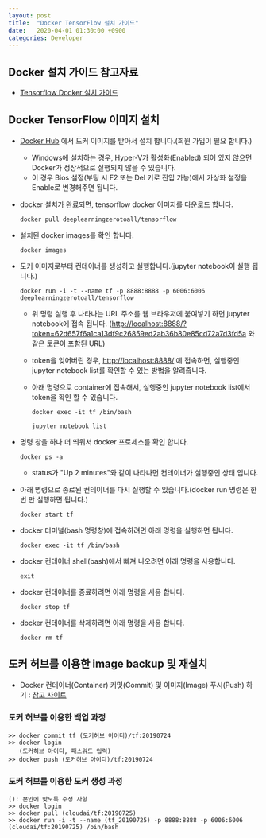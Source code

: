 ```yaml
---
layout: post
title:  "Docker TensorFlow 설치 가이드"
date:   2020-04-01 01:30:00 +0900
categories: Developer
---
```


## Docker 설치 가이드 참고자료

- [Tensorflow Docker 설치 가이드](https://github.com/deeplearningzerotoall/TensorFlow/blob/master/docker_user_guide.md)

## Docker TensorFlow 이미지 설치

- [Docker Hub](http://hub.docker.com) 에서 도커 이미지를 받아서 설치 합니다.(회원 가입이 필요 합니다.)

  - Windows에 설치하는 경우, Hyper-V가 활성화(Enabled) 되어 있지 않으면 Docker가 정상적으로 실행되지 않을 수 있습니다.
  - 이 경우 Bios 설정(부팅 시 F2 또는 Del 키로 진입 가능)에서 가상화 설정을 Enable로 변경해주면 됩니다.

- docker 설치가 완료되면, tensorflow docker 이미지를 다운로드 합니다.

    `docker pull deeplearningzerotoall/tensorflow`

- 설치된 docker images를 확인 합니다.

    `docker images`

- 도커 이미지로부터 컨테이너를 생성하고 실행합니다.(jupyter notebook이 실행 됩니다.)

    `docker run -i -t --name tf -p 8888:8888 -p 6006:6006 deeplearningzerotoall/tensorflow`

  - 위 명령 실행 후 나타나는 URL 주소를 웹 브라우저에 붙여넣기 하면 jupyter notebook에 접속 됩니다.
      (<http://localhost:8888/?token=62d657f6a1ca13df9c26859ed2ab36b80e85cd72a7d3fd5a> 와 같은 토큰이 포함된 URL)
  - token을 잊어버린 경우, <http://localhost:8888/> 에 접속하면, 실행중인 jupyter notebook list를 확인할 수 있는 방법을 알려줍니다.
  - 아래 명령으로 container에 접속해서, 실행중인 jupyter notebook list에서 token을 확인 할 수 있습니다.

      `docker exec -it tf /bin/bash`

      `jupyter notebook list`

- 명령 창을 하나 더 띄워서 docker 프로세스를 확인 합니다.

    `docker ps -a`

  - status가 "Up 2 minutes"와 같이 나타나면 컨테이너가 실행중인 상태 입니다.

- 아래 명령으로 종료된 컨테이너를 다시 실행할 수 있습니다.(docker run 명령은 한번 만 실행하면 됩니다.)

    `docker start tf`

- docker 터미널(bash 명령창)에 접속하려면 아래 명령을 실행하면 됩니다.

    `docker exec -it tf /bin/bash`

- docker 컨테이너 shell(bash)에서 빠져 나오려면 아래 명령을 사용합니다.

    `exit`

- docker 컨테이너를 종료하려면 아래 명령을 사용 합니다.

    `docker stop tf`

- docker 컨테이너를 삭제하려면 아래 명령을 사용 합니다.

    `docker rm tf`

## 도커 허브를 이용한 image backup 및 재설치

- Docker 컨테이너(Container) 커밋(Commit) 및 이미지(Image) 푸시(Push) 하기 : [참고 사이트](https://nicewoong.github.io/development/2018/03/06/docker-commit-container/)

### 도커 허브를 이용한 백업 과정

    >> docker commit tf (도커허브 아이디)/tf:20190724
    >> docker login
       (도커허브 아이디, 패스워드 입력)
    >> docker push (도커허브 아이디)/tf:20190724

### 도커 허브를 이용한 도커 생성 과정

    (): 본인에 맞도록 수정 사항 
    >> docker login
    >> docker pull (cloudai/tf:20190725)
    >> docker run -i -t --name (tf_20190725) -p 8888:8888 -p 6006:6006 (cloudai/tf:20190725) /bin/bash
